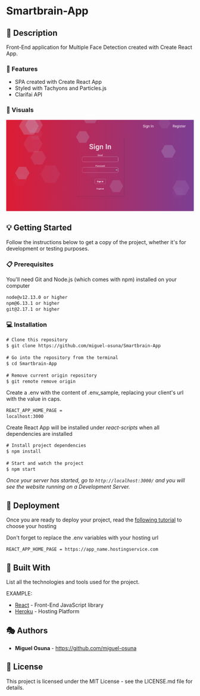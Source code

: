 # Smartbrain-App

## :book: Description

Front-End application for Multiple Face Detection created with Create React App.

### :dart: Features

- SPA created with Create React App
- Styled with Tachyons and Particles.js
- Clarifai API

### :high_brightness: Visuals

![](img/smartbrain_example.png)

## :bulb: Getting Started

Follow the instructions below to get a copy of the project, whether it's for development or testing purposes.

### :clipboard: Prerequisites

You'll need Git and Node.js (which comes with npm) installed on your computer

```
node@v12.13.0 or higher
npm@6.13.1 or higher
git@2.17.1 or higher
```

### :computer: Installation

```
# Clone this repository
$ git clone https://github.com/miguel-osuna/Smartbrain-App

# Go into the repository from the terminal
$ cd Smartbrain-App

# Remove current origin repository
$ git remote remove origin
```

Create a .env with the content of .env_sample, replacing your client's url with the value in caps. 

```
REACT_APP_HOME_PAGE = 
localhost:3000
```

Create React App will be installed under _react-scripts_ when all dependencies are installed

```
# Install project dependencies
$ npm install

# Start and watch the project
$ npm start
```

_Once your server has started, go to `http://localhost:3000/` and you will see the website running on a Development Server._

## :rocket: Deployment

Once you are ready to deploy your project, read the [following tutorial](https://create-react-app.dev/docs/deployment/) to choose your hosting

Don't forget to replace the .env variables with your hosting url
```
REACT_APP_HOME_PAGE = https://app_name.hostingservice.com
```

## :wrench: Built With

List all the technologies and tools used for the project.

EXAMPLE:

- [React](https://reactjs.org/) - Front-End JavaScript library
- [Heroku](https://heroku.com/) - Hosting Platform

## :performing_arts: Authors

- **Miguel Osuna** - https://github.com/miguel-osuna

## :ledger: License

This project is licensed under the MIT License - see the LICENSE.md file for details.
